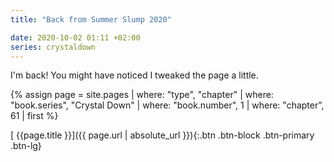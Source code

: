 ```yaml
---
title: "Back from Summer Slump 2020"

date: 2020-10-02 01:11 +02:00
series: crystaldown
---
```

I'm back! You might have noticed I tweaked the page a little.

{% assign page = site.pages
  | where: "type", "chapter"
  | where: "book.series", "Crystal Down"
  | where: "book.number", 1
  | where: "chapter", 61
  | first %}

[ {{page.title }}]({{ page.url | absolute_url }}){:.btn .btn-block .btn-primary .btn-lg}
<!--more-->
